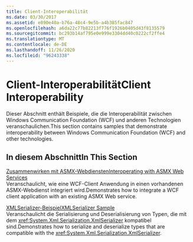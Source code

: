 ```yaml
---
title: Client-Interoperabilität
ms.date: 03/30/2017
ms.assetid: e890e40a-b76a-48c4-9e5b-a4b385fac847
ms.openlocfilehash: a6da22c77b82213f776f1926b0405d43f8135579
ms.sourcegitcommit: bc293b14af795e0e999e3304dd40c0222cf2ffe4
ms.translationtype: MT
ms.contentlocale: de-DE
ms.lasthandoff: 11/26/2020
ms.locfileid: "96243338"
---
```

# <a name="client-interoperability"></a><span data-ttu-id="50b5d-102">Client-Interoperabilität</span><span class="sxs-lookup"><span data-stu-id="50b5d-102">Client Interoperability</span></span>

<span data-ttu-id="50b5d-103">Dieser Abschnitt enthält Beispiele, die die Interoperabilität zwischen Windows Communication Foundation (WCF) und anderen Technologien veranschaulichen.</span><span class="sxs-lookup"><span data-stu-id="50b5d-103">This section contains samples that demonstrate interoperability between Windows Communication Foundation (WCF) and other technologies.</span></span>  
  
## <a name="in-this-section"></a><span data-ttu-id="50b5d-104">In diesem Abschnitt</span><span class="sxs-lookup"><span data-stu-id="50b5d-104">In This Section</span></span>  

 [<span data-ttu-id="50b5d-105">Zusammenwirken mit ASMX-Webdiensten</span><span class="sxs-lookup"><span data-stu-id="50b5d-105">Interoperating with ASMX Web Services</span></span>](interoperating-with-asmx-web-services.md)  
 <span data-ttu-id="50b5d-106">Veranschaulicht, wie eine WCF-Client Anwendung in einen vorhandenen ASMX-Webdienst integriert wird.</span><span class="sxs-lookup"><span data-stu-id="50b5d-106">Demonstrates how to integrate a WCF client application with an existing ASMX Web service.</span></span>  
  
 [<span data-ttu-id="50b5d-107">XMLSerializer-Beispiel</span><span class="sxs-lookup"><span data-stu-id="50b5d-107">XMLSerializer Sample</span></span>](xmlserializer-sample.md)  
 <span data-ttu-id="50b5d-108">Veranschaulicht die Serialisierung und Deserialisierung von Typen, die mit dem <xref:System.Xml.Serialization.XmlSerializer> kompatibel sind.</span><span class="sxs-lookup"><span data-stu-id="50b5d-108">Demonstrates how to serialize and deserialize types that are compatible with the <xref:System.Xml.Serialization.XmlSerializer>.</span></span>
